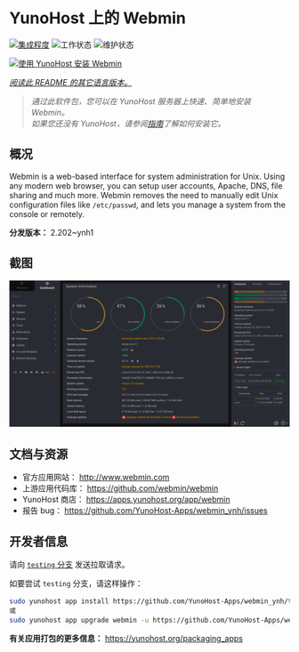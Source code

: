 <!--
注意：此 README 由 <https://github.com/YunoHost/apps/tree/master/tools/readme_generator> 自动生成
请勿手动编辑。
-->

# YunoHost 上的 Webmin

[![集成程度](https://dash.yunohost.org/integration/webmin.svg)](https://ci-apps.yunohost.org/ci/apps/webmin/) ![工作状态](https://ci-apps.yunohost.org/ci/badges/webmin.status.svg) ![维护状态](https://ci-apps.yunohost.org/ci/badges/webmin.maintain.svg)

[![使用 YunoHost 安装 Webmin](https://install-app.yunohost.org/install-with-yunohost.svg)](https://install-app.yunohost.org/?app=webmin)

*[阅读此 README 的其它语言版本。](./ALL_README.md)*

> *通过此软件包，您可以在 YunoHost 服务器上快速、简单地安装 Webmin。*  
> *如果您还没有 YunoHost，请参阅[指南](https://yunohost.org/install)了解如何安装它。*

## 概况

Webmin is a web-based interface for system administration for Unix. Using any modern web browser, you can setup user accounts, Apache, DNS, file sharing and much more. Webmin removes the need to manually edit Unix configuration files like `/etc/passwd`, and lets you manage a system from the console or remotely.

**分发版本：** 2.202~ynh1

## 截图

![Webmin 的截图](./doc/screenshots/screenshot.png)

## 文档与资源

- 官方应用网站： <http://www.webmin.com>
- 上游应用代码库： <https://github.com/webmin/webmin>
- YunoHost 商店： <https://apps.yunohost.org/app/webmin>
- 报告 bug： <https://github.com/YunoHost-Apps/webmin_ynh/issues>

## 开发者信息

请向 [`testing` 分支](https://github.com/YunoHost-Apps/webmin_ynh/tree/testing) 发送拉取请求。

如要尝试 `testing` 分支，请这样操作：

```bash
sudo yunohost app install https://github.com/YunoHost-Apps/webmin_ynh/tree/testing --debug
或
sudo yunohost app upgrade webmin -u https://github.com/YunoHost-Apps/webmin_ynh/tree/testing --debug
```

**有关应用打包的更多信息：** <https://yunohost.org/packaging_apps>
